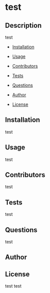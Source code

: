 # test 
## Description
test

* [Installation](#Installation)

* [Usage](#Usage)

* [Contributors](#Contributors)

* [Tests](#Tests)

* [Questions](#Questions)

* [Author](#Author)

* [License](#License)

## Installation
test
## Usage
test
## Contributors
test
## Tests
test
## Questions
test
## Author

## License
test
test